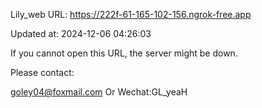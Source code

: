 Lily_web URL: https://222f-61-165-102-156.ngrok-free.app

Updated at: 2024-12-06 04:26:03

If you cannot open this URL, the server might be down.

Please contact: 

goley04@foxmail.com Or Wechat:GL_yeaH